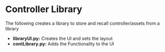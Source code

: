 <h1>Controller Library</h1>
The following creates a library to store and recall controller/assets from a library 
<ul>
  <li><b>libraryUI.py:</b> Creates the UI and sets the layout</li>
  <li><b>contLibrary.py:</b> Adds the Functionality to the UI 

